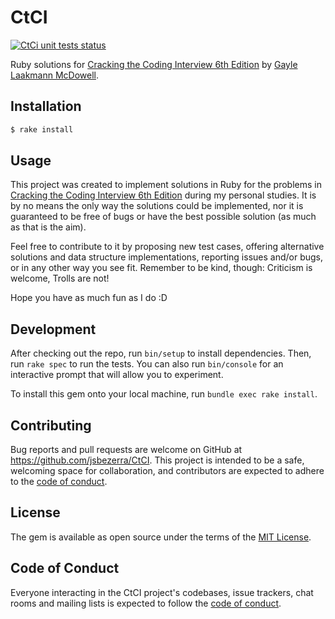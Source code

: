 # CtCI

<p>
    <a href="https://github.com/jsbezerra/CtCi/actions?query=workflow%3Aunit-tests"> <img alt="CtCi unit tests status" src="https://github.com/jsbezerra/CtCi/workflows/unit-tests/badge.svg"></a>
</p>

Ruby solutions for [Cracking the Coding Interview 6th Edition](http://www.amazon.com/Cracking-Coding-Interview-6th-Edition/dp/0984782850) by [Gayle Laakmann McDowell](http://www.gayle.com/).

## Installation

```bash
$ rake install
```

## Usage

This project was created to implement solutions in Ruby for the problems in [Cracking the Coding Interview 6th Edition](http://www.amazon.com/Cracking-Coding-Interview-6th-Edition/dp/0984782850) during my personal studies.
It is by no means the only way the solutions could be implemented, nor it is guaranteed to be free of bugs or have the best possible solution (as much as that is the aim).

Feel free to contribute to it by proposing new test cases, offering alternative solutions and data structure implementations, reporting issues and/or bugs, or in any other way you see fit.
Remember to be kind, though: Criticism is welcome, Trolls are not!

Hope you have as much fun as I do :D

## Development

After checking out the repo, run `bin/setup` to install dependencies. Then, run `rake spec` to run the tests. You can also run `bin/console` for an interactive prompt that will allow you to experiment.

To install this gem onto your local machine, run `bundle exec rake install`.

## Contributing

Bug reports and pull requests are welcome on GitHub at https://github.com/jsbezerra/CtCI. This project is intended to be a safe, welcoming space for collaboration, and contributors are expected to adhere to the [code of conduct](https://github.com/jsbezerra/CtCI/blob/master/CODE_OF_CONDUCT.md).


## License

The gem is available as open source under the terms of the [MIT License](https://opensource.org/licenses/MIT).

## Code of Conduct

Everyone interacting in the CtCI project's codebases, issue trackers, chat rooms and mailing lists is expected to follow the [code of conduct](https://github.com/jsbezerra/CtCI/blob/master/CODE_OF_CONDUCT.md).
